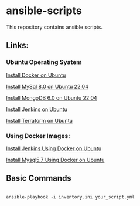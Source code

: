 # ansible-scripts
This repository contains ansible scripts.

## Links:

### Ubuntu Operating Syatem
[Install Docker on Ubuntu](https://github.com/CodeSagarOfficial/ansible-scripts/tree/main/install-docker-on-ubuntu-using-ansible)

[Install MySql 8.0 on Ubuntu 22.04](https://github.com/CodeSagarOfficial/ansible-scripts/tree/main/install-mysql-8-on-ubuntu-22.04-ansible)

[Install MongoDB 6.0 on Ubuntu 22.04](https://github.com/CodeSagarOfficial/ansible-scripts/tree/main/install-mongodb-6-on-buntu-22.04-ansible)

[Install Jenkins on Ubuntu](https://github.com/CodeSagarOfficial/ansible-scripts/tree/main/install-jenkins-on-ubuntu-22.04-ansible)

[Install Terraform on Ubuntu](https://github.com/CodeSagarOfficial/ansible-scripts/tree/main/Install-terraform-on-ubuntu-ansible)


### Using Docker Images:
[Install Jenkins Using Docker on Ubuntu](https://github.com/CodeSagarOfficial/ansible-scripts/tree/main/install-jenkins-using-docker-on-ubuntu-ansible)

[Install Mysql5.7 Using Docker on Ubuntu](https://github.com/CodeSagarOfficial/ansible-scripts/tree/main/install-mysql-5.7-using-docker-on-ubuntu-ansible)

## Basic Commands
```hcl

ansible-playbook -i inventory.ini your_script.yml

```